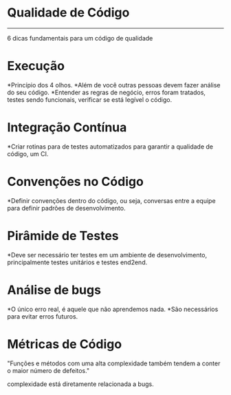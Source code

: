 Qualidade de Código<a name="TOP"></a>
===================
- - - - 
6 dicas fundamentais para um código de qualidade

# Execução #

*Princípio dos 4 olhos.
*Além de você outras pessoas devem fazer análise do seu código.
*Entender as regras de negócio, erros foram tratados, testes sendo funcionais, verificar se está legível o código.

# Integração Contínua #

*Criar rotinas para de testes automatizados para garantir a qualidade de código, um CI.

# Convenções no Código #

*Definir convenções dentro do código, ou seja, conversas entre a equipe para definir padrões de desenvolvimento.

# Pirâmide de Testes #

*Deve ser necessário ter testes em um ambiente de desenvolvimento, principalmente testes unitários e testes end2end.

# Análise de bugs #

*O único erro real, é aquele que não aprendemos nada.
*São necessários para evitar erros futuros.

# Métricas de Código #

"Funções e métodos com uma alta complexidade
também tendem a conter o maior número de
defeitos."

complexidade está diretamente relacionada a bugs.
